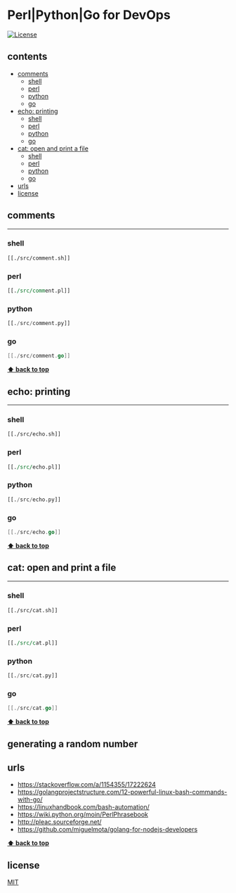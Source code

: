 
# Perl|Python|Go for DevOps

[![License](http://img.shields.io/badge/license-MIT-blue.svg)](LICENSE)

<!-- START doctoc generated TOC please keep comment here to allow auto update -->
<!-- DON'T EDIT THIS SECTION, INSTEAD RE-RUN doctoc TO UPDATE -->
## contents

- [comments](#comments)
  - [shell](#shell)
  - [perl](#perl)
  - [python](#python)
  - [go](#go)
- [echo: printing](#echo-printing)
  - [shell](#shell-1)
  - [perl](#perl-1)
  - [python](#python-1)
  - [go](#go-1)
- [cat: open and print a file](#cat-open-and-print-a-file)
  - [shell](#shell-2)
  - [perl](#perl-2)
  - [python](#python-2)
  - [go](#go-2)
- [urls](#urls)
- [license](#license)

<!-- END doctoc generated TOC please keep comment here to allow auto update -->

## comments

---

### shell

```bash
[[./src/comment.sh]]
```

### perl

```perl
[[./src/comment.pl]]
```

### python

```python
[[./src/comment.py]]
```

### go

```go
[[./src/comment.go]]
```

**[⬆ back to top](#contents)**

## echo: printing

---

### shell

```bash
[[./src/echo.sh]]
```

### perl

```perl
[[./src/echo.pl]]
```

### python

```python
[[./src/echo.py]]
```

### go

```go
[[./src/echo.go]]
```

**[⬆ back to top](#contents)**

## cat: open and print a file

---

### shell

```bash
[[./src/cat.sh]]
```

### perl

```perl
[[./src/cat.pl]]
```

### python

```python
[[./src/cat.py]]
```

### go

```go
[[./src/cat.go]]
```

**[⬆ back to top](#contents)**

## generating a random number

## urls

- <https://stackoverflow.com/a/1154355/17222624>
- <https://golangprojectstructure.com/12-powerful-linux-bash-commands-with-go/>
- <https://linuxhandbook.com/bash-automation/>
- <https://wiki.python.org/moin/PerlPhrasebook>
- <http://pleac.sourceforge.net/>
- <https://github.com/miguelmota/golang-for-nodejs-developers>

**[⬆ back to top](#contents)**

## license

[MIT](LICENSE)
